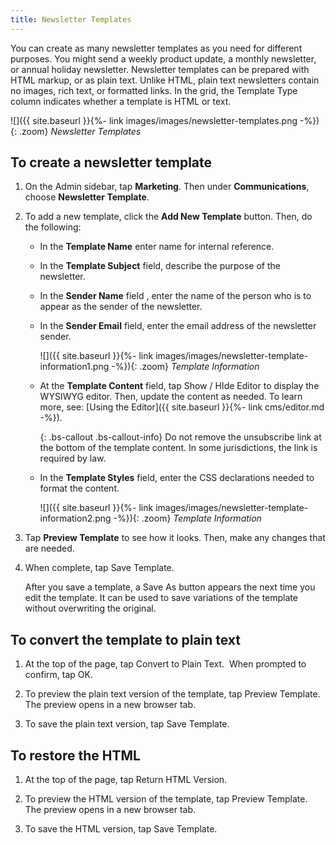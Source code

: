 ```yaml
---
title: Newsletter Templates
---
```


You can create as many newsletter templates as you need for different purposes. You might send a weekly product update, a monthly newsletter, or annual holiday newsletter. Newsletter templates can be prepared with HTML markup, or as plain text. Unlike HTML, plain text newsletters contain no images, rich text, or formatted links. In the grid, the Template Type column indicates whether a template is HTML or text.

![]({{ site.baseurl }}{%- link images/images/newsletter-templates.png -%}){: .zoom}
*Newsletter Templates*

## To create a newsletter template

1. On the Admin sidebar, tap **Marketing**. Then under **Communications**, choose **Newsletter Template**.

1. To add a new template, click the **Add New Template** button. Then, do the following:

    * In the **Template Name** enter name for internal reference.

    * In the **Template Subject** field, describe the purpose of the newsletter.

    * In the **Sender Name** field , enter the name of the person who is to appear as the sender of the newsletter.

    * In the **Sender Email** field, enter the email address of the newsletter sender.

        ![]({{ site.baseurl }}{%- link images/images/newsletter-template-information1.png -%}){: .zoom}
        *Template Information*

    * At the **Template Content** field, tap <span class="btn">Show / HIde Editor</span> to display the WYSIWYG editor. Then, update the content as needed. To learn more, see: [Using the Editor]({{ site.baseurl }}{%- link cms/editor.md -%}).

        {: .bs-callout .bs-callout-info}
        Do not remove the unsubscribe link at the bottom of the template content. In some jurisdictions, the link is required by law.

    * In the **Template Styles** field, enter the CSS declarations needed to format the content.

        ![]({{ site.baseurl }}{%- link images/images/newsletter-template-information2.png -%}){: .zoom}
        *Template Information*

1. Tap **Preview Template** to see how it looks. Then, make any changes that are needed.

1. When complete, tap <span class="btn">Save Template</span>.

    After you save a template, a <span class="btn">Save As</span> button appears the next time you edit the template. It can be used to save variations of the template without overwriting the original.

## To convert the template to plain text

1. At the top of the page, tap <span class="btn">Convert to Plain Text</span>.  When prompted to confirm, tap <span class="btn">OK</span>.

1. To preview the plain text version of the template, tap <span class="btn">Preview Template</span>. The preview opens in a new browser tab.

1. To save the plain text version, tap <span class="btn">Save Template</span>.

## To restore the HTML

1. At the top of the page, tap <span class="btn">Return HTML Version</span>.  

1. To preview the HTML version of the template, tap <span class="btn">Preview Template</span>. The preview opens in a new browser tab.

1. To save the HTML version, tap <span class="btn">Save Template</span>.
